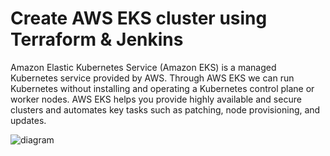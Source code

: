 # Create AWS EKS cluster using Terraform & Jenkins

Amazon Elastic Kubernetes Service (Amazon EKS) is a managed Kubernetes service provided by AWS. Through AWS EKS we can run Kubernetes without installing and operating a Kubernetes control plane or worker nodes. AWS EKS helps you provide highly available and secure clusters and automates key tasks such as patching, node provisioning, and updates.

![diagram](https://github.com/DhruvinSoni30/AWS_EKS_Terraform/blob/main/images/diagram.png)
